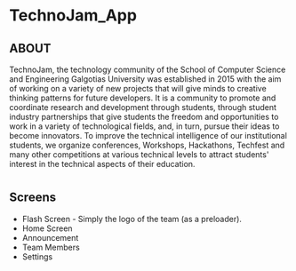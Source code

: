 # TechnoJam_App


## ABOUT 

TechnoJam, the technology community
 of the School of Computer Science and Engineering Galgotias University 
was established in 2015 with the aim of working on a variety of new 
projects that will give minds to creative thinking patterns for future 
developers.
It is a community to promote and coordinate research and development through 
students, through student industry partnerships that give students the 
freedom and opportunities to work in a variety of technological fields, 
and, in turn, pursue their ideas to become innovators. To improve the 
technical intelligence of our institutional students, we organize 
conferences, Workshops, Hackathons, Techfest and many other competitions
at various technical levels to attract students' interest in the 
technical aspects of their education.


#


## Screens

- Flash Screen - Simply the logo of the team (as a preloader).
- Home Screen 
- Announcement
- Team Members
- Settings




  





